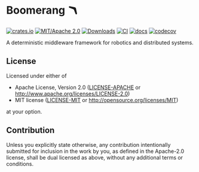 # Boomerang 🪃

[![crates.io](https://img.shields.io/crates/v/boomerang.svg)](https://crates.io/crates/boomerang)
[![MIT/Apache 2.0](https://img.shields.io/badge/license-MIT%2FApache-blue.svg)](./LICENSE)
[![Downloads](https://img.shields.io/crates/d/boomerang.svg)](https://crates.io/crates/boomerang)
[![CI](https://github.com/jondo2010/boomerang/actions/workflows/ci.yml/badge.svg?branch=main)](https://github.com/jondo2010/boomerang/actions/workflows/ci.yml)
[![docs](https://docs.rs/boomerang/badge.svg)](https://docs.rs/boomerang)
[![codecov](https://codecov.io/github/jondo2010/boomerang/graph/badge.svg?token=PYXF8VSNY9)](https://codecov.io/github/jondo2010/boomerang)

A deterministic middleware framework for robotics and distributed systems.

## License

Licensed under either of

 * Apache License, Version 2.0
   ([LICENSE-APACHE](LICENSE-APACHE) or http://www.apache.org/licenses/LICENSE-2.0)
 * MIT license
   ([LICENSE-MIT](LICENSE-MIT) or http://opensource.org/licenses/MIT)

at your option.

## Contribution

Unless you explicitly state otherwise, any contribution intentionally submitted
for inclusion in the work by you, as defined in the Apache-2.0 license, shall be
dual licensed as above, without any additional terms or conditions.
